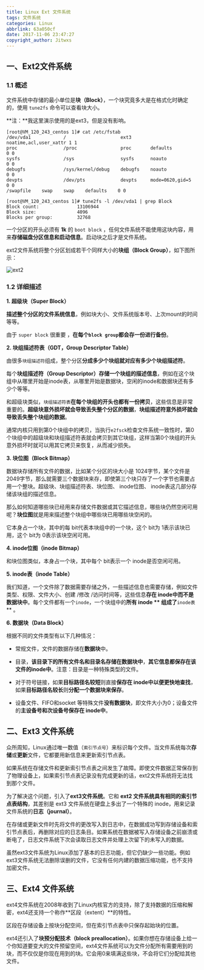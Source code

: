 ```yaml
---
title: Linux Ext 文件系统
tags: 文件系统
categories: Linux
abbrlink: 63a050cf
date: 2017-11-06 23:47:27
copyright_author: Jitwxs
---
```


## 一、Ext2文件系统

### 1.1 概述

文件系统中存储的最小单位是**块（Block）**，一个块究竟多大是在格式化时确定的，使用 `tune2fs` 命令可以查看块大小。

**注：**我这里演示使用的是ext3，但是没有影响。

```shell
[root@VM_120_243_centos 1]# cat /etc/fstab 
/dev/vda1            /                    ext3       noatime,acl,user_xattr 1 1
proc                 /proc                proc       defaults              0 0
sysfs                /sys                 sysfs      noauto                0 0
debugfs              /sys/kernel/debug    debugfs    noauto                0 0
devpts               /dev/pts             devpts     mode=0620,gid=5       0 0
/swapfile    swap    swap    defaults    0 0
```

```shell
[root@VM_120_243_centos 1]# tune2fs -l /dev/vda1 | grep Block
Block count:              13106944
Block size:               4096
Blocks per group:         32768
```

一个分区的开头必须有 **1k** 的 `boot block` ，任何文件系统不能使用这块内容，用来**存储磁盘分区信息和启动信息**。启动块之后才是文件系统。

ext2文件系统将整个分区划成若干个同样大小的**块组（Block Group）**，如下图所示：

![ext2](https://cdn.jsdelivr.net/gh/jitwxs/cdn/blog/posts/20171106231849242.png)

### 1.2 详细描述

**1. 超级块（Super Block）**

**描述整个分区的文件系统信息**，例如块大小、文件系统版本号、上次mount的时间等等。

由于 `super block` 很重要 ，**在每个`block group`都会存一份进行备份**。

**2. 块组描述符表（GDT，Group Descriptor Table）**

由很多`块组描述符`组成，整个分区**分成多少个块组就对应有多少个块组描述符**。

每个**块组描述符（Group Descriptor）**存储一个**块组的描述信息**，例如在这个块组中从哪里开始是inode表，从哪里开始是数据块，空闲的inode和数据块还有多少个等等。

和超级块类似，`块组描述符表`**在每个块组的开头也都有一份拷贝**，这些信息是非常重要的。**超级块意外损坏就会导致丢失整个分区的数据**，**块组描述符意外损坏就会导致丢失整个块组的数据**。

通常内核只用到第0个块组中的拷贝，当执行`e2fsck`检查文件系统一致性时，第0个块组中的超级块和块组描述符表就会拷贝到其它块组，这样当第0个块组的开头意外损坏时就可以用其它拷贝来恢复，从而减少损失。

**3. 块位图（Block Bitmap）**

数据块存储所有文件的数据，比如某个分区的块大小是 1024字节，某个文件是 2049字节，那么就需要三个数据块来存，即使第三个块只存了一个字节也需要占用一个整块。超级块、块组描述符表、块位图、 inode位图、 inode表这几部分存储该块组的描述信息。

那么如何知道哪些块已经用来存储文件数据或其它描述信息，哪些块仍然空闲可用呢？**块位图**就是用来描述整个块组中哪些块已用哪些块空闲的。

它本身占一个块，其中的每 bit代表本块组中的一个块，这个 bit为 1表示该块已用，这个 bit为 0表示该块空闲可用。

**4. inode位图（inode Bitmap）**

和块位图类似，本身占一个块，其中每个 bit表示一个 inode是否空闲可用。

**5. inode表（inode Table）**

我们知道，一个文件除了数据需要存储之外，一些描述信息也需要存储，例如文件类型、权限、文件大小、创建 /修改 /访问时间等，这些信息**存在 inode中而不是数据块中**。每个文件都有一个`inode`，一个块组中的**所有 inode ** 组成了**`inode表`** 。

**6. 数据块（Data Block）**

根据不同的文件类型有以下几种情况：

- 常规文件，文件的数据存储在**数据块**中。

- 目录，**该目录下的所有文件名和目录名存储在数据块中**，**其它信息都保存在该文件的inode中**。注意：目录是一种特殊类型的文件。

- 对于符号链接，如果**目标路径名较短**则直接**保存在 inode中以便更快地查找**，如果**目标路径名较长**则**分配一个数据块来保存**。

- 设备文件、FIFO和socket 等特殊文件**没有数据块**，即文件大小为0；设备文件的**主设备号和次设备号保存在 inode中**。

## 二、Ext3 文件系统

众所周知，Linux通过唯一数值（`索引节点号`）来标识每个文件。当文件系统每次**存储**或**更新**文件，它都要用新信息来更新索引节点表。

如果系统在存储文件和更新索引节点表之间发生了故障。即使文件数据正常保存到了物理设备上，如果索引节点表记录没有完成更新的话，ext2文件系统将无法找到那个文件。

为了解决这个问题，引入了**ext3文件系统**。它和 **ext2 文件系统具有相同的索引节点表结构**，其差别是 ext3 文件系统在硬盘上多出了一个特殊的 inode，用来记录文件系统的**日志（journal）**。

在存储或更新文件时先将文件的更改写入到日志中，在数据成功写到存储设备和索引节点表后，再删除对应的日志条目。如果系统在数据被写入存储设备之前崩溃或断电了，日志文件系统下次会读取日志文件并处理上次留下的未写入的数据。

虽然ext3文件系统为Linux添加了基本的日志功能，但它仍缺少一些功能。例如ext3文件系统无法删除误删的文件，它没有任何内建的数据压缩功能，也不支持加密文件。

## 三、Ext4 文件系统

ext4文件系统在2008年收到了Linux内核官方的支持，除了支持数据的压缩和解密，ext4还支持一个称作**区段（extent）**的特性。

区段在存储设备上按块分配空间，但在索引节点表中只保存起始块的位置。

ext4还引入了**块预分配技术（block preallocation）**。如果你想在存储设备上给一个你知道要变大的文件预留空间，ext4文件系统可以为文件分配所有需要用到的块，而不仅仅是你现在用到的块。它会用0来填满这些块，不会将它们分配给其他文件。
